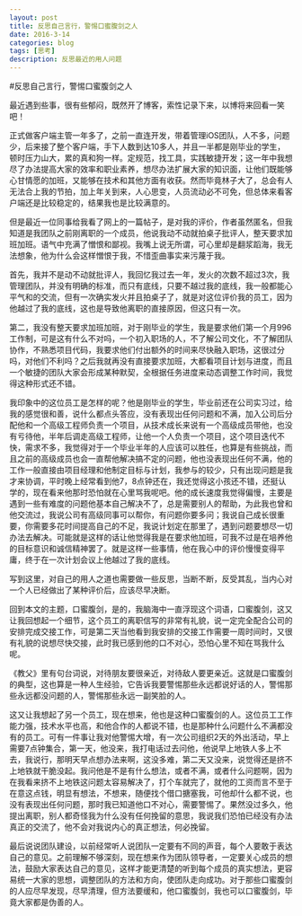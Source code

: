 ```yaml
---
layout: post
title: 反思自己言行，警惕口蜜腹剑之人
date: 2016-3-14
categories: blog
tags: [思考]
description: 反思最近的用人问题
---
```


#反思自己言行，警惕口蜜腹剑之人

最近遇到些事，很有些郁闷，既然开了博客，索性记录下来，以博将来回看一笑吧！

正式做客户端主管一年多了，之前一直连开发，带着管理iOS团队，人不多，问题少，后来接了整个客户端，手下人数到达10多人，并且一半都是刚毕业的学生，顿时压力山大，累的真和狗一样。定规范，找工具，实践敏捷开发；这一年中我想尽了办法提高大家的效率和职业素养，想尽办法扩展大家的知识面，让他们既能够心甘情愿的加班，又能够在技术和其他方面有收获。然而毕竟林子大了，总会有人无法合上我的节拍，加上年关到来，人心思变，人员流动必不可免，但总体来看客户端还是比较稳定的，结果我也是比较满意的。

但是最近一位同事给我看了网上的一篇帖子，是对我的评价，作者虽然匿名，但我知道是我团队之前刚离职的一个成员，他说我动不动就拍桌子批评人，整天要求加班加班。语气中充满了憎恨和鄙视。我嘴上说无所谓，可心里却是翻浆蹈海，我无法想象，他为什么会这样憎恨于我，不惜歪曲事实来污蔑于我。

首先，我并不是动不动就批评人，我回忆我过去一年，发火的次数不超过3次，我管理团队，并没有明确的标准，而只有底线，只要不越过我的底线，我一般都能心平气和的交流，但有一次确实发火并且拍桌子了，就是对这位评价我的员工，因为他越过了我的底线，这也是导致他离职的直接原因，但这只有一次。

第二，我没有整天要求加班加班，对于刚毕业的学生，我是要求他们第一个月996工作制，可是这有什么不对吗，一个初入职场的人，不了解公司文化，不了解团队协作，不熟悉项目代码，我要求他们付出额外的时间来尽快融入职场，这很过分吗，对他们不利吗？之后我就再没有直接要求加班，大都看项目计划与进度，而且一个敏捷的团队大家会形成某种默契，全根据任务进度来动态调整工作时间，我觉得这种形式还不错。

我印象中的这位员工是怎样的呢？他是刚毕业的学生，毕业前还在公司实习过，给我的感觉很和善，说什么都点头答应，没有表现出任何问题和不满，加入公司后分配他和一个高级工程师负责一个项目，从技术成长来说有一个高级成员带他，也没有亏待他，半年后调走高级工程师，让他一个人负责一个项目，这个项目迭代不快，需求不多，我觉得对于一个毕业半年的人应该可以胜任，也算是有些挑战，而且之前的高级成员也会一直帮他解决搞不定的问题，他也没表现出任何不满，他的工作一般直接由项目经理和他制定目标与计划，我参与的较少，只有出现问题是我才来协调，平时晚上经常看到他7，8点钟还在，我还觉得这小孩还不错，还挺认学的，现在看来他那时恐怕就在心里骂我呢吧。他的成长速度我觉得偏慢，主要是遇到一些有难度的问题他基本自己解决不了，总是需要别人的帮助，为此我也曾和他交流过，我说公司有高级同事可以帮你，有问题你要多问；我说自己成长很重要，你需要多花时间提高自己的不足，我说计划定在那里了，遇到问题要想尽一切办法去解决。可能就是这样的话让他觉得我是在要求他加班，可我不过是在培养他的目标意识和诚信精神罢了。就是这样一些事情，他在我心中的评价慢慢变得平庸，终于在一次计划会议上他越过了我的底线。

写到这里，对自己的用人之道也需要做一些反思，当断不断，反受其乱，当内心对一个人已经做出了某种评价后，应该尽早决断。

回到本文的主题，口蜜腹剑，是的，我脑海中一直浮现这个词语，口蜜腹剑，这又让我回想起一个细节，这个员工的离职信写的非常有礼貌，说一定完全配合公司的安排完成交接工作，可是第二天当他看到我安排的交接工作需要一周时间时，又很有礼貌的说想尽快交接，此时我已感到他的口不对心，恐怕心里不知在骂我什么呢。

《教父》里有句台词说，对待朋友要很亲近，对待敌人要更亲近。这就是口蜜腹剑的典型，这也算是一种人生经验，它告诉我要警惕那些永远都说好话的人，警惕那些永远都没问题的人，警惕那些永远一副笑脸的人。

这又让我想起了另一个员工，现在想来，他也是这种口蜜腹剑的人。这位员工工作能力强，技术水平也高，和他合作的人都说不错，也是那种什么问题什么不满都没有的员工。可有一件事让我对他警惕大增，有一次公司组织2天的外出活动，早上需要7点钟集合，第一天，他没来，我打电话过去问他，他说早上地铁人多上不去，我说行，那明天早点想办法来啊，这没多难，第二天又没来，说觉得还是挤不上地铁就干脆没起。我问他是不是有什么想法，或者不满，或者什么问题啊，因为在我看来挤不上地铁这问题太容易解决了，打个车就完了，就他的工资而言不至于在意这点钱，明显有想法，不想来，随便找个借口搪塞我，可他却什么都不说，也没有表现出任何问题，那时我已知道他口不对心，需要警惕了。果然没过多久，他提出离职，别人都奇怪我为什么没有任何挽留的意思，我说我们恐怕已经没有办法真正的交流了，他不会对我说内心的真正想法，何必挽留。

最后说说团队建设，以前经常听人说团队一定要有不同的声音，每个人要敢于表达自己的意见。之前理解不够深刻，现在想来作为团队领导者，一定要关心成员的想法，鼓励大家表达自己的意见，这样才能更清楚的听到每个成员的真实想法，更容易统一大家的思想，调整团队的方法和方向，使团队走向成功。对于那些口蜜腹剑的人应尽早发现，尽早清理，但方法要缓和，他口蜜腹剑，我也可以口蜜腹剑，毕竟大家都是伪善的人。